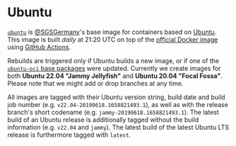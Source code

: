Ubuntu
======

[`ubuntu`](https://ghcr.io/sgsgermany/ubuntu) is [@SGSGermany](https://github.com/SGSGermany)'s base image for containers based on [Ubuntu](https://ubuntu.com/). This image is built *daily* at 21:20 UTC on top of the [official Docker image](https://hub.docker.com/_/ubuntu) using [GitHub Actions](https://github.com/SGSGermany/ubuntu/actions/workflows/container-publish.yml).

Rebuilds are triggered only if Ubuntu builds a new image, or if one of the [`ubuntu-oci` base packages](https://git.launchpad.net/cloud-images/+oci/ubuntu-base/) were updated. Currently we create images for both **Ubuntu 22.04 "Jammy Jellyfish"** and **Ubuntu 20.04 "Focal Fossa"**. Please note that we might add or drop branches at any time.

All images are tagged with their Ubuntu version string, build date and build job number (e.g. `v22.04-20190618.1658821493.1`), as well as with the release branch's short codename (e.g. `jammy-20190618.1658821493.1`). The latest build of an Ubuntu release is additionally tagged without the build information (e.g. `v22.04` and `jammy`). The latest build of the latest Ubuntu LTS release is furthermore tagged with `latest`.
